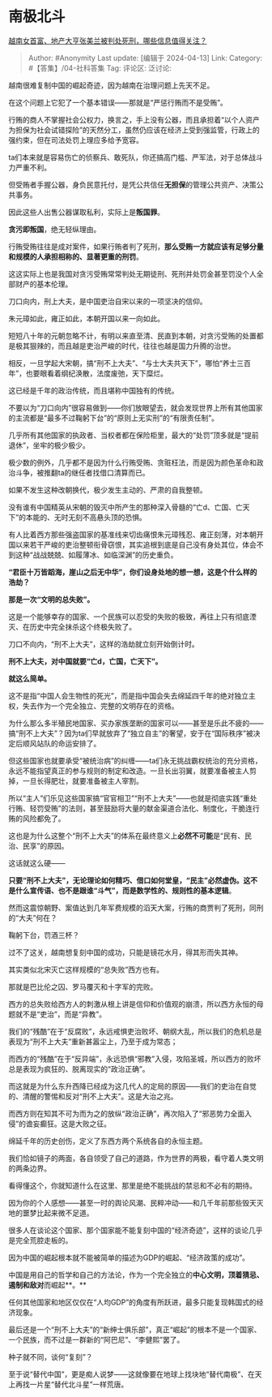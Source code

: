 # 南极北斗
[越南女首富、地产大亨张美兰被判处死刑，哪些信息值得关注？](https://www.zhihu.com/question/652617022/answer/3464103238)

> Author: #Anonymity
> Last update: [编辑于 2024-04-13]
> Link:
> Category: #【答集】/04-社科答集 
> Tag: 
> 评论区:
> 泛讨论:

越南很难复制中国的崛起奇迹，因为越南在治理问题上先天不足。

在这个问题上它犯了一个基本错误——那就是“严惩行贿而不是受贿”。

行贿的商人不掌握社会公权力，换言之，手上没有公器，而且承担着“以个人资产为担保为社会试错探险”的天然分工，虽然仍应该在经济上受到强监管，行政上的强约束，但在司法处罚上理应多给予宽容。

ta们本来就是容易伤亡的侦察兵、敢死队，你还搞高门槛、严军法，对于总体战斗力严重不利。

但受贿者手握公器，身负民意托付，是凭公共信任**无担保**的管理公共资产、决策公共事务。

因此这些人出售公器谋取私利，实际上是**叛国罪**。

**贪污即叛国**，绝无轻纵理由。

行贿受贿往往是成对案件，如果行贿者判了死刑，**那么受贿一方就应该有足够分量和规模的人承担相称的、显著更重的刑罚**。

这这实际上也是我国对贪污受贿常常判处无期徒刑、死刑并处罚金甚至罚没个人全部财产的基本伦理。

刀口向内，刑上大夫，是中国吏治自宋以来的一项坚决的信仰。

朱元璋如此，雍正如此，本朝开国以来一向如此。

短短八十年的元朝忽略不计，有明以来直至清、民直到本朝，对贪污受贿的处置都是极其狠辣的，而且越是吏治严峻的时代，往往也越是国力升腾的治世。

相反，一旦学起大宋朝，搞“刑不上大夫”、“与士大夫共天下”，哪怕“养士三百年”，也要眼看着纲纪涣散，法度废弛，天下糜烂。

这已经是千年的政治传统，而且堪称中国独有的传统。

不要以为“刀口向内”很容易做到——你们放眼望去，就会发现世界上所有其他国家的主流都是“最多不过鞠躬下台”的“原则上无实刑”的“有限责任制”。

几乎所有其他国家的执政者、当权者都在保险柜里，最大的“处罚”顶多就是“提前退休”，坐牢的极少极少。

极少数的例外，几乎都不是因为什么行贿受贿、贪赃枉法，而是因为颜色革命和政治斗争，被推翻ta的继任者找借口清算而已。

如果不发生这种改朝换代，极少发生主动的、严肃的自我整顿。

没有谁有中国精英从宋朝的毁灭中所产生的那种深入骨髓的“亡d、亡国、亡天下”的本能的、无时无刻不高悬头顶的恐惧。

有人比着西方那些强盗国家的基准线来切齿痛恨朱元璋残忍、雍正刻薄，对本朝开国以来若干严峻的吏治整顿衔骨窃恨，其实追根到底是自己没有身处其位，体会不到这种“战战兢兢、如履薄冰、如临深渊”的历史重负。

**“君臣十万皆蹈海，崖山之后无中华”，你们设身处地的想一想，这是个什么样的浩劫？**

**那是一次“文明的总失败”。**

这是一个能够幸存的国家、一个民族可以忍受的失败的极致，再往上只有彻底湮灭、在历史中完全抹杀这个终极失败了。

刀口不向内，“刑不上大夫”，这样的浩劫就立刻开始倒计时。

**刑不上大夫，对中国就要“亡d，亡国，亡天下”。**

**就这么简单。**

这不是指“中国人会生物性的死光”，而是指中国会失去绵延四千年的绝对独立主权，失去作为一个完全独立、完整的文明存在的资格。

为什么那么多半殖民地国家、买办家族垄断的国家可以——甚至是乐此不疲的——搞“刑不上大夫”？因为ta们早就放弃了“独立自主”的奢望，安于在“国际秩序”被决定后顺风站队的命运安排了。

但这些国家也就要承受“被统治病”的纠缠——ta们永无挑战霸权统治的充分资格，永远不能指望真正的参与规则的制定和改造。一旦长出羽翼，就要准备被主人剪掉，一旦长得肥壮，就要准备被主人宰割。

所以“主人”们乐见这些国家搞“官官相卫”“刑不上大夫”——也就是彻底实践“重处行贿、轻罚受贿”的法则，甚至鼓励将大量的献金渠道合法化、制度化，干脆连行贿的风险都免了。

这也是为什么这整个“刑不上大夫”的体系在最终意义上**必然不可能**是“民有、民治、民享”的原因。

这话就这么硬——

**只要“刑不上大夫”，无论理论如何精巧、借口如何堂皇，“民主”必然虚伪。**这不是什么宣传语、也不是跟谁“斗气”，而是**数学性的、规则性的基本逻辑**。

然而这震惊朝野、案值达到几年军费规模的滔天大案，行贿的商贾判了死刑，同刑的“大夫”何在？

鞠躬下台，罚酒三杯？

过不了这关，越南想复刻中国的成功，只能是镜花水月，得其形而失其神。

其实类似北宋灭亡这样规模的“总失败”西方也有。

那就是巴比伦之囚、罗马覆灭和十字军的完败。

西方的总失败给西方人的刺激从根上讲是信仰和价值观的崩溃，所以西方永恒的母题就不是“吏治”，而是“异教”。

我们的“残酷”在于“反腐败”，永远戒惧吏治败坏、朝纲大乱，所以我们的危机总是表现为“刑不上大夫”重新甚嚣尘上，乃至于成为常态；

而西方的“残酷”在于“反异端”，永远恐惧“邪教”入侵，攻陷圣城，所以西方的败坏总是表现为疯狂的、脱离现实的“政治正确”。

而这就是为什么东升西降已经成为这几代人的定局的原因——我们的吏治在自觉的、清醒的警惕和反对“刑不上大夫”。这是大治之兆。

而西方则在知其不可为而为之的放纵“政治正确”，再次陷入了“邪恶势力全面入侵”的谵妄癫狂。这是大败之征。

绵延千年的历史创伤，定义了东西方两个系统各自的永恒主题。

我们恰如镜子的两面，各自领受了自己的道路，作为世界的两极，看守着人类文明的两条边界。

看得懂这个，你就知道什么在这里、那里是绝不能挑战的禁忌和不必有的期待。

因为你的个人感想——甚至一时的舆论风潮、民粹冲动——和几千年前那些毁天灭地的噩梦比起来微不足道。

很多人在谈论这个国家、那个国家能不能复刻中国的“经济奇迹”，这样的谈论几乎是完全荒腔走板的。

因为中国的崛起根本就不能被简单的描述为GDP的崛起、“经济政策的成功”。

中国是用自己的哲学和自己的方法论，作为一个完全独立的**中心文明，**顶着**猜忌、遏制和敌对**而崛起**。**

任何其他国家和地区仅仅在“人均GDP”的角度有所跃进，最多只能复现韩国式的经济现象。

最后还是一个“刑不上大夫”的“新绅士俱乐部”，真正“崛起”的根本不是一个国家、一个民族，而不过是一群新的“阿巴尼”、“李健熙”罢了。

种子就不同，谈何“复刻”？

至于说“替代中国”，更是痴人说梦——这就像要在地球上找块地“替代南极”、在天上再找一片星“替代北斗星”一样荒唐。